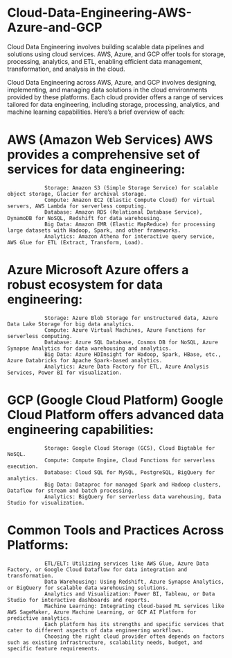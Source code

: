 # Cloud-Data-Engineering-AWS-Azure-and-GCP
Cloud Data Engineering involves building scalable data pipelines and solutions using cloud services. AWS, Azure, and GCP offer tools for storage, processing, analytics, and ETL, enabling efficient data management, transformation, and analysis in the cloud.

Cloud Data Engineering across AWS, Azure, and GCP involves designing, implementing, and managing data solutions in the cloud environments provided by these platforms. Each cloud provider offers a range of services tailored for data engineering, including storage, processing, analytics, and machine learning capabilities. Here’s a brief overview of each:

# AWS (Amazon Web Services) AWS provides a comprehensive set of services for data engineering:
                
                Storage: Amazon S3 (Simple Storage Service) for scalable object storage, Glacier for archival storage.
                Compute: Amazon EC2 (Elastic Compute Cloud) for virtual servers, AWS Lambda for serverless computing.
                Database: Amazon RDS (Relational Database Service), DynamoDB for NoSQL, Redshift for data warehousing.
                Big Data: Amazon EMR (Elastic MapReduce) for processing large datasets with Hadoop, Spark, and other frameworks.
                Analytics: Amazon Athena for interactive query service, AWS Glue for ETL (Extract, Transform, Load).

# Azure Microsoft Azure offers a robust ecosystem for data engineering:

                Storage: Azure Blob Storage for unstructured data, Azure Data Lake Storage for big data analytics.                
                Compute: Azure Virtual Machines, Azure Functions for serverless computing.
                Database: Azure SQL Database, Cosmos DB for NoSQL, Azure Synapse Analytics for data warehousing and analytics.
                Big Data: Azure HDInsight for Hadoop, Spark, HBase, etc., Azure Databricks for Apache Spark-based analytics.
                Analytics: Azure Data Factory for ETL, Azure Analysis Services, Power BI for visualization.

# GCP (Google Cloud Platform) Google Cloud Platform offers advanced data engineering capabilities:

                Storage: Google Cloud Storage (GCS), Cloud Bigtable for NoSQL.
                Compute: Compute Engine, Cloud Functions for serverless execution.
                Database: Cloud SQL for MySQL, PostgreSQL, BigQuery for analytics.
                Big Data: Dataproc for managed Spark and Hadoop clusters, Dataflow for stream and batch processing.
                Analytics: BigQuery for serverless data warehousing, Data Studio for visualization.

# Common Tools and Practices Across Platforms:

                ETL/ELT: Utilizing services like AWS Glue, Azure Data Factory, or Google Cloud Dataflow for data integration and transformation.
                Data Warehousing: Using Redshift, Azure Synapse Analytics, or BigQuery for scalable data warehousing solutions.
                Analytics and Visualization: Power BI, Tableau, or Data Studio for interactive dashboards and reports.
                Machine Learning: Integrating cloud-based ML services like AWS SageMaker, Azure Machine Learning, or GCP AI Platform for predictive analytics.
                Each platform has its strengths and specific services that cater to different aspects of data engineering workflows. 
                Choosing the right cloud provider often depends on factors such as existing infrastructure, scalability needs, budget, and specific feature requirements.
